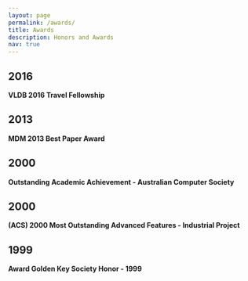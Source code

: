 ```yaml
---
layout: page
permalink: /awards/
title: Awards
description: Honors and Awards 
nav: true
---
```

<style>
.title{
font-weight: bold;
}
</style>



<div class="publications">
	<h2 class="year">2016</h2>
	<div class="row">
  		<div class="col-sm-8">
      			<div class="title">VLDB 2016 Travel Fellowship</div>
  		</div>
	</div>
	<h2 class="year">2013</h2>
	<div class="row">
  		<div class="col-sm-8">
      			<div class="title">MDM 2013 Best Paper Award</div>
  		</div>
	</div>
	<h2 class="year">2000</h2>
	<div class="row">
  		<div class="col-sm-8">
      			<div class="title">Outstanding Academic Achievement - Australian Computer Society</div>
  		</div>
	</div>
	<h2 class="year">2000</h2>
	<div class="row">
  		<div class="col-sm-8">
      			<div class="title">(ACS) 2000 Most Outstanding Advanced Features - Industrial Project</div>
  		</div>
	</div>
	<h2 class="year">1999</h2>
	<div class="row">
  		<div class="col-sm-8">
      			<div class="title">Award Golden Key Society Honor - 1999</div>
  		</div>
	</div>
</div>